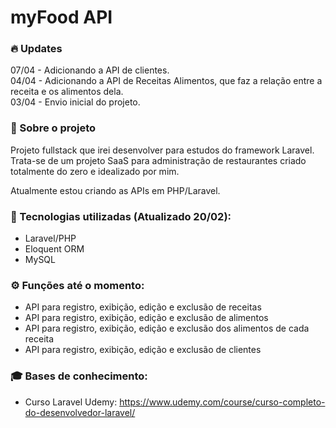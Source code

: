 # myFood API

### 🔥 Updates   
07/04 - Adicionando a API de clientes.</br>
04/04 - Adicionando a API de Receitas Alimentos, que faz a relação entre a receita e os alimentos dela.</br>
03/04 - Envio inicial do projeto.

### 📄 Sobre o projeto
Projeto fullstack que irei desenvolver para estudos do framework Laravel. </br>
Trata-se de um projeto SaaS para administração de restaurantes criado totalmente do zero e idealizado por mim.

Atualmente estou criando as APIs em PHP/Laravel.

### 🚀 Tecnologias utilizadas (Atualizado 20/02):
- Laravel/PHP
- Eloquent ORM
- MySQL

### ⚙ Funções até o momento:
- API para registro, exibição, edição e exclusão de receitas
- API para registro, exibição, edição e exclusão de alimentos
- API para registro, exibição, edição e exclusão dos alimentos de cada receita
- API para registro, exibição, edição e exclusão de clientes

<!-- - Reset de senha com envio de token ao email -->

### 🎓 Bases de conhecimento:
- Curso Laravel Udemy: https://www.udemy.com/course/curso-completo-do-desenvolvedor-laravel/

